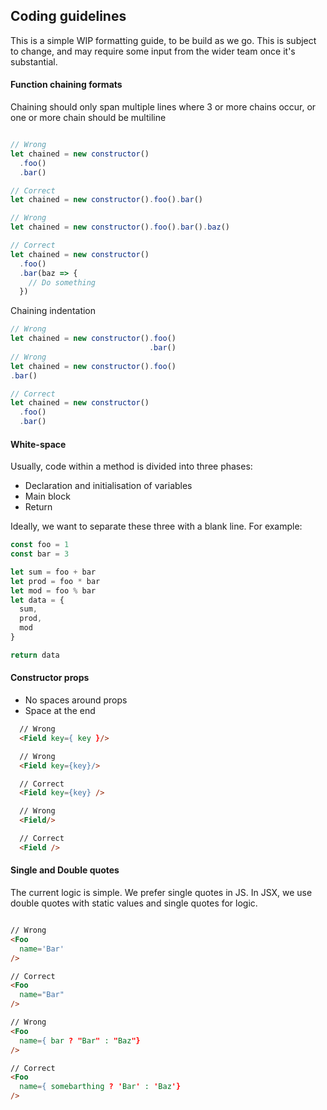 ## Coding guidelines

This is a simple WIP formatting guide, to be build as we go. This is subject to change, and may require some input from the wider team once it's substantial.

#### Function chaining formats

Chaining should only span multiple lines where 3 or more chains occur, or one or more chain should be multiline

```javascript

// Wrong
let chained = new constructor()
  .foo()
  .bar()

// Correct
let chained = new constructor().foo().bar()

// Wrong
let chained = new constructor().foo().bar().baz()

// Correct
let chained = new constructor()
  .foo()
  .bar(baz => {
    // Do something
  })
```


Chaining indentation

```javascript
// Wrong
let chained = new constructor().foo()
                               .bar()
// Wrong
let chained = new constructor().foo()
.bar()

// Correct
let chained = new constructor()
  .foo()
  .bar()
```

#### White-space

Usually, code within a method is divided into three phases:

- Declaration and initialisation of variables
- Main block
- Return

Ideally, we want to separate these three with a blank line. For example:

```js
const foo = 1
const bar = 3

let sum = foo + bar
let prod = foo * bar
let mod = foo % bar
let data = {
  sum,
  prod,
  mod
}

return data
```

#### Constructor props

- No spaces around props
- Space at the end

```html
  // Wrong
  <Field key={ key }/>

  // Wrong
  <Field key={key}/>

  // Correct
  <Field key={key} />

  // Wrong
  <Field/>

  // Correct
  <Field />
```

#### Single and Double quotes

The current logic is simple. We prefer single quotes in JS. In JSX, we use double quotes with static values and single quotes for logic.

```html

// Wrong
<Foo
  name='Bar'
/>

// Correct
<Foo
  name="Bar"
/>

// Wrong
<Foo
  name={ bar ? "Bar" : "Baz"}
/>

// Correct
<Foo
  name={ somebarthing ? 'Bar' : 'Baz'}
/>

```
